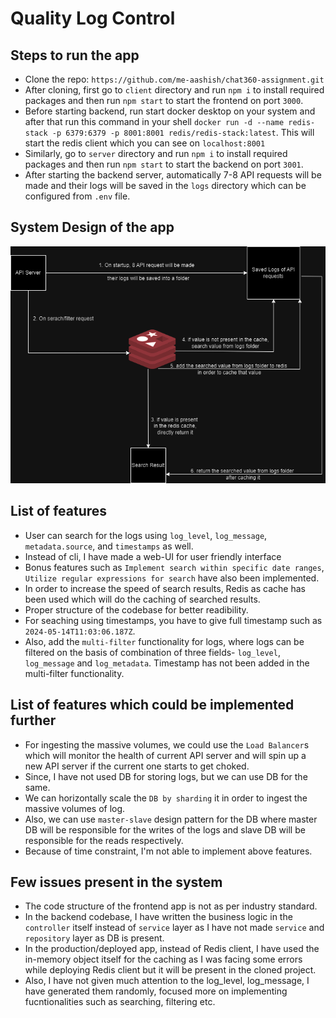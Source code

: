 
# Quality Log Control

## Steps to run the app
 - Clone the repo: `https://github.com/me-aashish/chat360-assignment.git`
 - After cloning, first go to `client` directory and run `npm i` to install required packages and then run `npm start` to start the frontend on port `3000`.
 - Before starting backend, run start docker desktop on your system and after that run this command in your shell `docker run -d --name redis-stack -p 6379:6379 -p 8001:8001 redis/redis-stack:latest`. This will start the redis client which you can see on `localhost:8001`
 - Similarly, go to `server` directory and run `npm i` to install required packages and then run `npm start` to start the backend on port `3001`.
 - After starting the backend server, automatically 7-8 API requests will be made and their logs will be saved in the `logs` directory which can be configured from `.env` file.

## System Design of the app
![System Design](https://github.com/me-aashish/chat360-assignment/blob/master/chat360_assignment_sd.drawio.png)

## List of features
- User can search for the logs using `log_level`, `log_message`, `metadata.source`, and `timestamps` as well.
- Instead of cli, I have made a web-UI for user friendly interface
- Bonus features such as `Implement search within specific date ranges`, `Utilize regular expressions for search` have also been implemented.
- In order to increase the speed of search results, Redis as cache has been used which will do the caching of searched results.
- Proper structure of the codebase for better readibility.
- For seaching using timestamps, you have to give full timestamp such as `2024-05-14T11:03:06.187Z`.
- Also, add the `multi-filter` functionality for logs, where logs can be filtered on the basis of combination of three fields- `log_level`, `log_message` and `log_metadata`. Timestamp has not been added in the multi-filter functionality.

## List of features which could be implemented further
- For ingesting the massive volumes, we could use the `Load Balancer`s which will monitor the health of current API server and will spin up a new API server if the current one starts to get choked.
- Since, I have not used DB for storing logs, but we can use DB for the same.
- We can horizontally scale the `DB by sharding` it in order to ingest the massive volumes of log.
- Also, we can use `master-slave` design pattern for the DB where master DB will be responsible for the writes of the logs and slave DB will be responsible for the reads respectively.
- Because of time constraint, I'm not able to implement above features.

## Few issues present in the system
- The code structure of the frontend app is not as per industry standard.
- In the backend codebase, I have written the business logic in the `controller` itself  instead of `service` layer as I have not made `service` and `repository` layer as DB is present.
- In the production/deployed app, instead of Redis client, I have used the in-memory object itself for the caching as I was facing some errors while deploying Redis client but it will be present in the cloned project.
- Also, I have not given much attention to the log_level, log_message, I have generated them randomly, focused more on implementing fucntionalities such as searching, filtering etc. 




